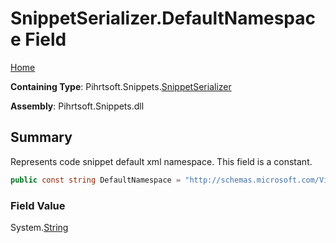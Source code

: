 # SnippetSerializer\.DefaultNamespace Field

[Home](../../../../README.md)

**Containing Type**: Pihrtsoft\.Snippets\.[SnippetSerializer](../README.md)

**Assembly**: Pihrtsoft\.Snippets\.dll

## Summary

Represents code snippet default xml namespace\. This field is a constant\.

```csharp
public const string DefaultNamespace = "http://schemas.microsoft.com/VisualStudio/2005/CodeSnippet"
```

### Field Value

System\.[String](https://docs.microsoft.com/en-us/dotnet/api/system.string)

